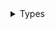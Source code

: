 <details>
<summary>Types</summary>

  - [Collection](/Collection)
  - [Post](/Post)
  - [User](/User)
  - [WriteFreelyClient](/WriteFreelyClient)

</details>
